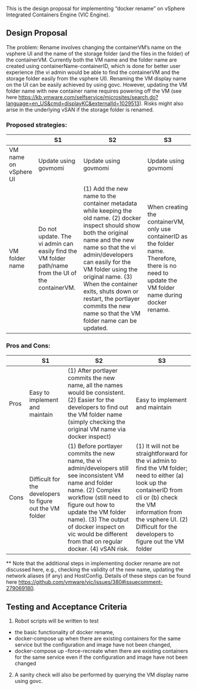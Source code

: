 This is the design proposal for implementing “docker rename” on vSphere Integrated Containers Engine (VIC Engine).

## Design Proposal

The problem:
Rename involves changing the containerVM’s name on the vsphere UI and the name of the storage folder (and the files in the folder) of the containerVM.
Currently both the VM name and the folder name are created using containerName-containerID, which is done for better user experience (the vi admin would be able to find the containerVM and the storage folder easily from the vsphere UI).
Renaming the VM display name on the UI can be easily achieved by using govc.
However, updating the VM folder name with new container name requires powering off the VM (see here https://kb.vmware.com/selfservice/microsites/search.do?language=en_US&cmd=displayKC&externalId=1029513).
Risks might also arise in the underlying vSAN if the storage folder is renamed.

### Proposed strategies:

|     |  S1  |  S2  |  S3  |
|  ---  |  ---  |  ---  |  ---  |
|  VM name on vSphere UI  |  Update using govmomi  |  Update using govmomi  |  Update using govmomi  |
|  VM folder name  |  Do not update. The vi admin can easily find the VM folder path/name from the UI of the containerVM.  |  (1) Add the new name to the container metadata while keeping the old name. (2) docker inspect should show both the original name and the new name so that the vi admin/developers can easily for the VM folder using the original name. (3) When the container exits,  shuts down or restart, the portlayer commits the new name so that the VM folder name can be updated.  |  When creating the containerVM, only use containerID as the folder name. Therefore, there is no need to update the VM folder name during docker rename.  |

### Pros and Cons:

|     |  S1  |  S2  |  S3  |
|  ---  |  ---  |  ---  |  ---  |
|  Pros  |  Easy to implement and maintain  |  (1) After portlayer commits the new name, all the names would be consistent. (2) Easier for the developers to find out the VM folder name (simply checking the original VM name via docker inspect)  |  Easy to implement and maintain  |
|  Cons  |  Difficult for the developers to figure out the VM folder |  (1) Before portlayer commits the new name, the vi admin/developers still see inconsistent VM name and folder name. (2) Complex workflow (still need to figure out how to update the VM folder name). (3) The output of docker inspect on vic would be different from that on regular docker. (4) vSAN risk.  |  (1) It will not be straightforward for the vi admin to find the VM folder; need to either (a) look up the containerID from cli or (b) check the VM information from the vsphere UI. (2) Difficult for the developers to figure out the VM folder  |

** Note that the additional steps in implementing docker rename are not discussed here, e.g.,  checking the validity of the new name, updating the network aliases (if any) and HostConfig. 
Details of these steps can be found here https://github.com/vmware/vic/issues/380#issuecomment-279069180.


## Testing and Acceptance Criteria

1.	Robot scripts will be written to test 

  - the basic functionality of docker rename, 
  - docker-compose up when there are existing containers for the same service but the configuration and image have not been changed, 
  -  docker-compose up –force-recreate when there are existing containers for the same service even if the configuration and image have not been changed
  
2.	A sanity check will also be performed by querying the VM display name using govc.
